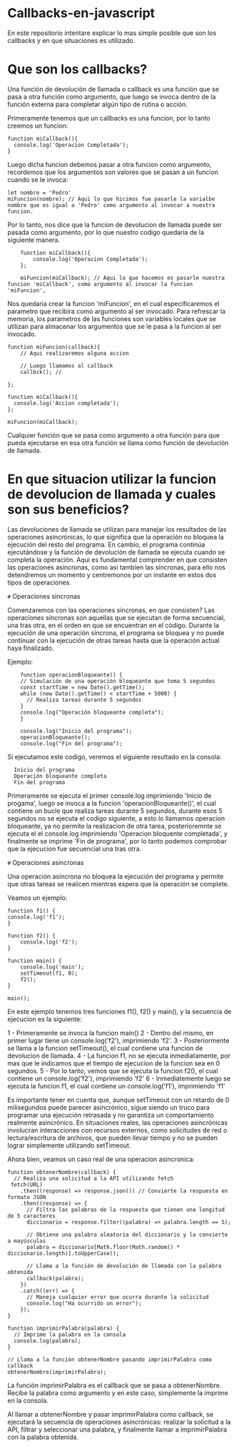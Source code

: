 # Callbacks-en-javascript
En este repositorio intentare explicar lo mas simple posible que son los callbacks y en que situaciones es utilizado.

# Que son los callbacks?

Una función de devolución de llamada o callback es una función que se pasa a otra función como argumento, que luego se invoca dentro de la función externa para completar algún tipo de rutina o acción. 

Primeramente tenemos que un callbacks es una funcion, por lo tanto creemos un funcion:
  
    function miCallback(){
      console.log('Operacion Completada');
    }

Luego dicha funcion debemos pasar a otra funcion como argumento, recordemos que los argumentos son valores que se pasan a un funcion cuando se le invoca:
    
    let nombre = 'Pedro'
    miFuncion(nombre); // Aqui lo que hicimos fue pasarle la varialbe nombre que es igual a 'Pedro' como argumento al invocar a nuestra         funcion.


Por lo tanto, nos dice que la funcion de devolucion de llamada puede ser pasada como argumento, por lo que nuestro codigo quedaria de la siguiente manera.

        function miCallback(){
            console.log('Operacion Completada');
        };
        
        miFuncion(miCallback); // Aqui lo que hacemos es pasarle nuestra funcion 'miCallback', como argumento al invocar la funcion 'miFuncion', 
        
Nos quedaria crear la funcion 'miFuncion', en el cual especificaremos el parametro que recibira como argumento al ser invocado. Para refrescar la memoria, los parametros de las funciones son variables locales que se utilizan para almacenar los argumentos que se le pasa a la funcion al ser invocado.

    function miFuncion(callback){
        // Aqui realizaremos alguna accion
        
        // Luego llamamos al callback
        callbck(); // 
      
    };

    function miCallback(){
      console.log('Accion completada');
    };
    
    miFuncion(miCallback);

Cualquier función que se pasa como argumento a otra función para que pueda ejecutarse en esa otra función se llama como función de devolución de llamada.

# En que situacion utilizar la funcion de devolucion de llamada y cuales son sus beneficios?

Las devoluciones de llamada se utilizan para manejar los resultados de las operaciones asincrónicas, lo que significa que la operación no bloquea la ejecución del resto del programa. En cambio, el programa continúa ejecutándose y la función de devolución de llamada se ejecuta cuando se completa la operación. Aqui es fundamental comprender en que consisten las operaciones asincronas, como asi tambien las sincronas, para ello nos detendremos un momento y centremonos por un instante en estos dos tipos de operaciones.

`#` Operaciones sincronas

  Comenzaremos con las operaciones sincronas, en que consisten? Las operaciones síncronas son aquellas que se ejecutan de forma secuencial, una tras otra, en el orden en que se encuentran en el código. Durante la ejecución de una operación síncrona, el programa se bloquea y no puede continuar con la ejecución de otras tareas hasta que la operación actual haya finalizado.
  
  Ejemplo:
      
        function operacionBloqueante() {
        // Simulación de una operación bloqueante que toma 5 segundos
        const startTime = new Date().getTime();
        while (new Date().getTime() < startTime + 5000) {
          // Realiza tareas durante 5 segundos
        }
        console.log("Operación bloqueante completa");
        }

        console.log("Inicio del programa");
        operacionBloqueante();
        console.log("Fin del programa");
        
        
Si ejecutamos este codigo, veremos el siguiente resultado en la consola:

      Inicio del programa
      Operación bloqueante completa
      Fin del programa

Primeramente se ejecuta el primer console.log imprimiendo 'Inicio de progama', luego se invoca a la funcion 'operacionBloqueante()', el cual contiene un bucle que realiza tareas durante 5 segundos, durante esos 5 segundos no se ejecuta el codigo siguiente, a esto lo llamamos operacion bloqueante, ya no permite la realizacion de otra tarea, posterioremnte se ejecuta el el console.log imprimiendo 'Operacion bloquente completada', y finalmente se imprime 'Fin de programa', por lo tanto podemos comprobar que la ejecucion fue secuencial una tras otra.


`#` Operaciones asincronas

Una operación asíncrona no bloquea la ejecución del programa y permite que otras tareas se realicen mientras espera que la operación se complete.

Veamos un ejemplo:

    function f1() {
    console.log('f1');
    }

    function f2() {
        console.log('f2');
    }

    function main() {
        console.log('main');
        setTimeout(f1, 0);
        f2();
    }

    main();
    
    
En este ejemplo tenemos tres funciones f1(), f2() y main(), y la secuencia de ejecucion es la siguiente:

  1 - Primeramente se invoca la funcion main()
  2 - Dentro del mismo, en primer lugar tiene un console.log('f2'), imprimiendo 'f2'.
  3 - Posteriormente se llama a la funcion setTimeout(), el cual contiene una funcion de devolucion de llamada.
  4 - La funcion f1, no se ejecuta inmediatamente, por mas que le indicamos que el tiempo de ejecucion de la funcion sea en 0 segundos.
  5 - Por lo tanto, vemos que se ejecuta la funcion f2(), el cual contiene un console.log('f2'), imprimiendo 'f2'
  6 - Inmediatemente luego se ejecuta la funcion f1, el cual contiene un console.log('f1'), imprimiendo 'f1'
  

Es importante tener en cuenta que, aunque setTimeout con un retardo de 0 milisegundos puede parecer asincrónico, sigue siendo un truco para programar una ejecución retrasada y no garantiza un comportamiento realmente asincrónico. En situaciones reales, las operaciones asincrónicas involucran interacciones con recursos externos, como solicitudes de red o lectura/escritura de archivos, que pueden llevar tiempo y no se pueden lograr simplemente utilizando setTimeout.

Ahora bien, veamos un caso real de una operacion asincronica:

    function obtenerNombre(callback) {
      // Realiza una solicitud a la API utilizando fetch
     fetch(URL)
        .then((response) => response.json()) // Convierte la respuesta en formato JSON
        .then((response) => {
          // Filtra las palabras de la respuesta que tienen una longitud de 5 caracteres
          diccionario = response.filter((palabra) => palabra.length == 5);

          // Obtiene una palabra aleatoria del diccionario y la convierte a mayúsculas
          palabra = diccionario[Math.floor(Math.random() * diccionario.length)].toUpperCase();

          // Llama a la función de devolución de llamada con la palabra obtenida
          callback(palabra);
        })
        .catch((err) => {
          // Maneja cualquier error que ocurra durante la solicitud
          console.log("Ha ocurrido un error");
        });
    }

    function imprimirPalabra(palabra) {
      // Imprime la palabra en la consola
      console.log(palabra);
    }

    // Llama a la función obtenerNombre pasando imprimirPalabra como callback
    obtenerNombre(imprimirPalabra);

    

La función imprimirPalabra es el callback que se pasa a obtenerNombre. Recibe la palabra como argumento y en este caso, simplemente la imprime en la consola.

Al llamar a obtenerNombre y pasar imprimirPalabra como callback, se ejecutará la secuencia de operaciones asincrónicas: realizar la solicitud a la API, filtrar y seleccionar una palabra, y finalmente llamar a imprimirPalabra con la palabra obtenida.

  


      




